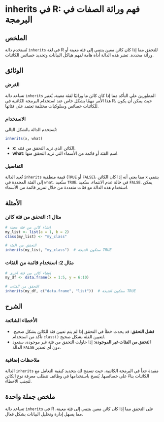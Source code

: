 <!--
Meta Description: # inherits في R: فهم وراثة الصفات في البرمجة ## الملخص تُستخدم دالة `inherits` في لغة R للتحقق مما إذا كان كائن معين ينتمي إلى فئة معينة أو وراثة محدد...
Meta Keywords: التحقق, inherits, فئة, إذا, كائن
-->

# inherits في R: فهم وراثة الصفات في البرمجة

## الملخص
تُستخدم دالة `inherits` في لغة R للتحقق مما إذا كان كائن معين ينتمي إلى فئة معينة أو وراثة محددة. تعتبر هذه الدالة أداة هامة لفهم هياكل البيانات وتحديد خصائص الكائنات.

## الوثائق
### الغرض
تساعد دالة `inherits` المطورين على التأكد مما إذا كان كائن ما وراثيًا لفئة معينة. يُعتبر هذا الأمر مهمًا بشكل خاص عند استخدام البرمجة الكائنية في R، حيث يمكن أن يكون للكائنات خصائص وسلوكيات مختلفة تعتمد على فئاتها.

### الاستخدام
تُستخدم الدالة بالشكل التالي:
```R
inherits(x, what)
```
- **x**: الكائن الذي تريد التحقق من فئته.
- **what**: اسم الفئة أو قائمة من الأسماء التي تريد التحقق منها.

### التفاصيل
تُعيد الدالة `inherits` قيمة منطقية (`TRUE` أو `FALSE`)، مما يعني أنه إذا كان الكائن `x` ينتمي إلى الفئة المحددة في `what`، ستُعيد `TRUE`. في حالة عدم الانتماء، ستُعيد `FALSE`. يمكن استخدام هذه الدالة مع فئات متعددة من خلال تمرير قائمة من الأسماء.

## الأمثلة
### مثال 1: التحقق من فئة كائن
```R
# إنشاء كائن من فئة معينة
my_list <- list(a = 1, b = 2)
class(my_list) <- "my_class"

# التحقق من الفئة
inherits(my_list, "my_class")  # ستكون النتيجة TRUE
```

### مثال 2: استخدام قائمة من الفئات
```R
# إنشاء كائن من فئة أخرى
my_df <- data.frame(x = 1:5, y = 6:10)

# التحقق من الفئات
inherits(my_df, c("data.frame", "list"))  # ستكون النتيجة TRUE
```

## الشرح
### الأخطاء الشائعة
- **فشل التحقق**: قد يحدث خطأ في التحقق إذا لم يتم تعيين فئة للكائن بشكل صحيح. تأكد من استخدام `class()` لتعيين الفئة بشكل صحيح.
- **التحقق من الفئات غير الموجودة**: إذا حاولت التحقق من فئة غير موجودة، ستعود الدالة `FALSE` دون أي تحذير.

### ملاحظات إضافية
الدالة `inherits` مفيدة جداً في البرمجة الكائنية، حيث تسمح لك بتحديد كيفية التعامل مع الكائنات بناءً على خصائصها. يُنصح باستخدامها في وظائف تتطلب معرفة نوع الكائن لتجنب الأخطاء.

## ملخص جملة واحدة
تساعد دالة `inherits` في R على التحقق مما إذا كان كائن معين ينتمي إلى فئة معينة، مما يسهل إدارة وتحليل البيانات بشكل فعال.